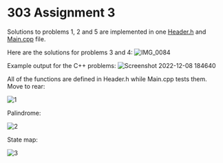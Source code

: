 # 303 Assignment 3

Solutions to problems 1, 2 and 5 are implemented in one [Header.h](https://github.com/jfordnull/303_Assignment_3/blob/main/303_Assignment_3/Header.h) and [Main.cpp](https://github.com/jfordnull/303_Assignment_3/blob/main/303_Assignment_3/Main.cpp) file.

Here are the solutions for problems 3 and 4:
![IMG_0084](https://user-images.githubusercontent.com/90845996/206597400-f00b9b6d-f8b9-4667-9f8c-731d237af224.jpg)

Example output for the C++ problems:
![Screenshot 2022-12-08 184640](https://user-images.githubusercontent.com/90845996/206597138-e851d0dc-385d-4ed0-893b-427278ab79a3.png)

All of the functions are defined in Header.h while Main.cpp tests them. Move to rear:

![1](https://user-images.githubusercontent.com/90845996/206598001-a6c6d3b7-07dd-4e33-9082-39ff7e6111cd.png)

Palindrome:

![2](https://user-images.githubusercontent.com/90845996/206598015-23161f29-6879-4bb3-baec-4bc2a7620062.png)

State map:

![3](https://user-images.githubusercontent.com/90845996/206598045-3a871a63-9c08-4597-a14e-345ab49ac9c8.png)
